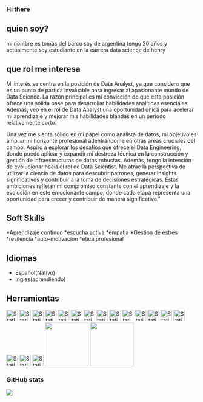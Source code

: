 

### Hi there

## quien soy?
mi nombre es tomás del barco soy de argentina tengo 20 años y actualmente soy estudiante en la carrera data science de henry

## que rol me interesa
Mi interés se centra en la posición de Data Analyst, ya que considero que es un punto de partida invaluable para ingresar al apasionante mundo de Data Science. La razón principal es mi convicción de que esta posición ofrece una sólida base para desarrollar habilidades analíticas esenciales. Además, veo en el rol de Data Analyst una oportunidad única para acelerar mi aprendizaje y mejorar mis habilidades blandas en un período relativamente corto.

Una vez me sienta sólido en mi papel como analista de datos, mi objetivo es ampliar mi horizonte profesional adentrándome en otras áreas cruciales del campo. Aspiro a explorar los desafíos que ofrece el Data Engineering, donde puedo aplicar y expandir mi destreza técnica en la construcción y gestión de infraestructuras de datos robustas.
Además, tengo la intención de evolucionar hacia el rol de Data Scientist. Me atrae la perspectiva de utilizar la ciencia de datos para descubrir patrones, generar insights significativos y contribuir a la toma de decisiones estratégicas. Estas ambiciones reflejan mi compromiso constante con el aprendizaje y la evolución en este emocionante campo, donde cada etapa representa una oportunidad para crecer y contribuir de manera significativa."

## Soft Skills
*Aprendizaje continuo
*escucha activa
*empatia
*Gestion de estres
*resilencia
*auto-motivacion
*etica profesional


## Idiomas 
* Español(Nativo)
* Ingles(aprendiendo)

##  Herramientas

<!-- ![Static Badge](https://img.shields.io/badge/holamundo-ffffff?style=for-the-badge&logo=Python) -->
<img style="height: 30px" alt="Static Badge" src="https://img.shields.io/badge/Python-131517?style=for-the-badge&logo=Python"> <img style="height: 30px" alt="Static Badge" src="https://img.shields.io/badge/Numpy-131517?style=for-the-badge&logo=numpy">
<img style="height: 30px" alt="Static Badge" src="https://img.shields.io/badge/Pandas-131517?style=for-the-badge&logo=pandas">
<img style="height: 30px" alt="Static Badge" src="https://img.shields.io/badge/VisualStudioCode-131517?style=for-the-badge&logo=visualstudiocode">
<img style="height: 30px" alt="Static Badge" src="https://img.shields.io/badge/MySQL-131517?style=for-the-badge&logo=mysql">
<img style="height: 30px" alt="Static Badge" src="https://img.shields.io/badge/SQLAlchemy-131517?style=for-the-badge&logo=sqlalchemy">
<img style="height: 30px" alt="Static Badge" src="https://img.shields.io/badge/MongoDB-131517?style=for-the-badge&logo=mongodb">
<img style="height: 30px" alt="Static Badge" src="https://img.shields.io/badge/ScikitLearn-131517?style=for-the-badge&logo=scikitlearn">
<img style="height: 30px" alt="Static Badge" src="https://img.shields.io/badge/TensorFlow-131517?style=for-the-badge&logo=tensorflow">
<img style="height: 30px" alt="Static Badge" src="https://img.shields.io/badge/Excel-131517?style=for-the-badge&logo=microsoftexcel">
<img style="height: 30px" alt="Static Badge" src="https://img.shields.io/badge/PowerBI-131517?style=for-the-badge&logo=powerbi">
<img style="height: 30px" alt="Static Badge" src="https://img.shields.io/badge/Tableau-131517?style=for-the-badge&logo=tableau">
<img style="height: 30px" alt="Static Badge" src="https://img.shields.io/badge/Looker-131517?style=for-the-badge&logo=looker">
<img style="height: 30px" alt="Static Badge" src="https://img.shields.io/badge/Docker-131517?style=for-the-badge&logo=docker">
<img style="height: 30px" alt="Static Badge" src="https://img.shields.io/badge/PowerShell-131517?style=for-the-badge&logo=powershell">
<img style="height: 30px" alt="Static Badge" src="https://img.shields.io/badge/.ENV-131517?style=for-the-badge&logo=dotenv">
<img style="height: 30px" alt="Static Badge" src="https://img.shields.io/badge/Render-131517?style=for-the-badge&logo=render">
<img src="https://img.shields.io/badge/MatPlot-212d43?style=for-the-badge&amp;logo=Alwaysdata&amp;logoColor=white;" style="width: 115px"> <!--https://upload.wikimedia.org/wikipedia/commons/8/84/Matplotlib_icon.svg-->
<img src="https://img.shields.io/badge/SeaBorn-212d43?style=for-the-badge&amp;logo=plotly&amp;logoColor=white" style="width: 115px">

### GitHub stats
<picture>
  <source
    srcset="https://github-readme-stats.vercel.app/api?username=tDelbarco&show_icons=true&theme=dark"
    media="(prefers-color-scheme: dark)"
  />
  <source
    srcset="https://github-readme-stats.vercel.app/api?username=tDelbarco&show_icons=true"
    media="(prefers-color-scheme: light), (prefers-color-scheme: no-preference)"
  />
  <img src="https://github-readme-stats.vercel.app/api?username=tDelbarco&show_icons=true" />
</picture>




















